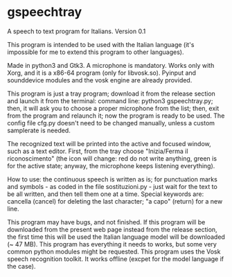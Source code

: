 # gspeechtray
A speech to text program for Italians. Version 0.1

This program is intended to be used with the Italian language (it's impossible for me to extend this program to other languages).

Made in python3 and Gtk3. A microphone is mandatory. Works only with Xorg, and it is a x86-64 program (only for libvosk.so). Pyinput and sounddevice modules and the vosk engine are already provided.

This program is just a tray program; download it from the release section and launch it from the terminal: command line: python3 gspeechtray.py; then, it will ask you to choose a proper microphone from the list; then, exit from the program and relaunch it; now the program is ready to be used. The config file cfg.py doesn't need to be changed manually, unless a custom samplerate is needed.

The recognized text will be printed into the active and focused window, such as a text editor. First, from the tray choose "Inizia/Ferma il riconoscimento" (the icon will change: red do not write anything, green is for the active state; anyway, the microphone keeps listening everything). 

How to use: the continuous speech is written as is; for punctuation marks and symbols - as coded in the file sostituzioni.py - just wait for the text to be all written, and then tell them one at a time. Special keywords are: cancella (cancel) for deleting the last character; "a capo" (return) for a new line.

This program may have bugs, and not finished. If this program will be downloaded from the present web page instead from the release section, the first time this will be used the Italian language model will be downloaded (~ 47 MB). This program has everything it needs to works, but some very common python modules might be requested. This program uses the Vosk speech recognition toolkit. It works offline (excpet for the model language if the case).
